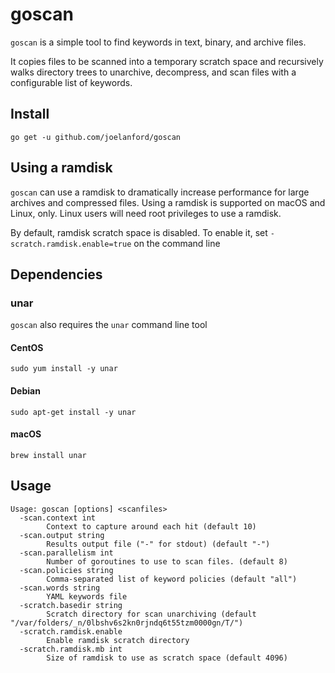 # goscan

`goscan` is a simple tool to find keywords in text, binary, and archive files. 

It copies files to be scanned into a temporary scratch space and recursively walks
directory trees to unarchive, decompress, and scan files with a configurable list 
of keywords.

## Install

`go get -u github.com/joelanford/goscan`

## Using a ramdisk

`goscan` can use a ramdisk to dramatically increase performance for large archives
and compressed files. Using a ramdisk is supported on macOS and Linux, only. Linux
users will need root privileges to use a ramdisk.

By default, ramdisk scratch space is disabled. To enable it, set 
`-scratch.ramdisk.enable=true` on the command line

## Dependencies

### unar

`goscan` also requires the `unar` command line tool

#### CentOS

`sudo yum install -y unar`

#### Debian

`sudo apt-get install -y unar`

#### macOS

`brew install unar`

## Usage

```
Usage: goscan [options] <scanfiles>
  -scan.context int
    	Context to capture around each hit (default 10)
  -scan.output string
    	Results output file ("-" for stdout) (default "-")
  -scan.parallelism int
    	Number of goroutines to use to scan files. (default 8)
  -scan.policies string
    	Comma-separated list of keyword policies (default "all")
  -scan.words string
    	YAML keywords file
  -scratch.basedir string
    	Scratch directory for scan unarchiving (default "/var/folders/_n/0lbshv6s2kn0rjndq6t55tzm0000gn/T/")
  -scratch.ramdisk.enable
    	Enable ramdisk scratch directory
  -scratch.ramdisk.mb int
    	Size of ramdisk to use as scratch space (default 4096)
```
